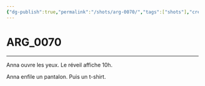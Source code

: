 ```yaml
---
{"dg-publish":true,"permalink":"/shots/arg-0070/","tags":["shots"],"created":"2024-12-19","updated":"2025-01-15"}
---
```



# ARG_0070
---
Anna ouvre les yeux. Le réveil affiche 10h.

Anna enfile un pantalon. Puis un t-shirt.


